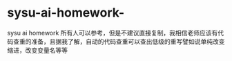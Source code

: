 # sysu-ai-homework-
sysu ai homework
所有人可以参考，但是不建议直接复制，我相信老师应该有代码查重的准备，且据我了解，自动的代码查重可以查出低级的重写譬如说单纯改变缩进，改变变量名等等
